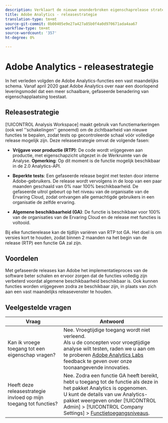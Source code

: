 ```yaml
---
description: Verklaart de nieuwe ononderbroken eigenschaprelease strategie voor de Analytics van Adobe
title: Adobe Analytics - releasestrategie
translation-type: tm+mt
source-git-commit: 0b00405e9e27a427a85b0f4a0d970671ada4aa67
workflow-type: tm+mt
source-wordcount: '357'
ht-degree: 0%

---
```



# Adobe Analytics - releasestrategie

In het verleden volgden de Adobe Analytics-functies een vast maandelijks schema. Vanaf april 2020 gaat Adobe Analytics over naar een doorlopend leveringsmodel dat een meer schaalbare, gefaseerde benadering van eigenschapplaatsing toestaat.

## Releasestrategie

[!UICONTROL Analysis Workspace] maakt gebruik van functiemarkeringen (ook wel &#39;&#39;schakelingen&#39;&#39; genoemd) om de zichtbaarheid van nieuwe functies te bepalen, zodat tests op gecontroleerde schaal vóór volledige release mogelijk zijn. Deze releasestrategie omvat de volgende fasen:

* **Vrijgave voor productie (RTP)**: De code wordt vrijgegeven aan productie, met eigenschapzicht uitgezet in de Werkruimte van de Analyse. **Opmerking**: Op dit moment is de functie mogelijk beschikbaar in de 2.0 Analytics-API.

* **Beperkte tests**: Een gefaseerde release begint met testen door interne Adobe-gebruikers. De release wordt vervolgens in de loop van een paar maanden geschaald van 0% naar 100% beschikbaarheid. De gefaseerde uitrol gebeurt op het niveau van de organisatie van de Ervaring Cloud, zodat ontvangen alle gemachtigde gebruikers in een organisatie de zelfde ervaring.

* **Algemene beschikbaarheid (GA)**: De functie is beschikbaar voor 100% van de organisaties van de Ervaring Cloud en de release met functies is voltooid.

Bij elke functierelease kan de tijdlijn variëren van RTP tot GA. Het doel is om versies kort te houden, zodat binnen 2 maanden na het begin van de release (RTP) een functie GA zal zijn.

## Voordelen

Met gefaseerde releases kan Adobe het implementatieproces van de software beter schalen en ervoor zorgen dat de functies volledig zijn verbeterd voordat algemene beschikbaarheid beschikbaar is. Ook kunnen functies worden vrijgegeven zodra ze beschikbaar zijn, in plaats van zich aan een vast maandelijks releasevenster te houden.

## Veelgestelde vragen

| Vraag | Antwoord |
|---|---|
| Kan ik vroege toegang tot een eigenschap vragen? | Nee. Vroegtijdige toegang wordt niet verleend.<br>Als u de concepten voor vroegtijdige analyse wilt testen, raden we u aan om te proberen [Adobe Analytics Labs](https://docs.adobe.com/content/help/en/analytics/analyze/tech-previews/overview.html) feedback te geven over onze toonaangevende innovaties. |
| Heeft deze releasestrategie invloed op mijn toegang tot functies? | Nee. Zodra een functie GA heeft bereikt, hebt u toegang tot de functie als deze in het pakket Analytics is opgenomen.<br>U kunt de details van uw Analytics-pakket weergeven onder [!UICONTROL Admin] > [!UICONTROL Company Settings] > [Functietoegangsniveaus](https://docs.adobe.com/content/help/en/analytics/admin/company-settings/feature-access-levels.html). |